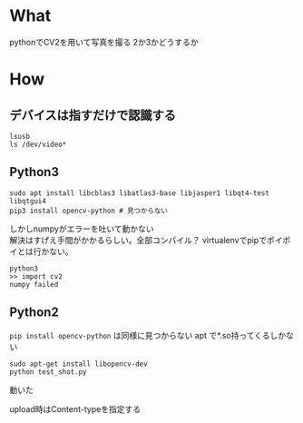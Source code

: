 # What

pythonでCV2を用いて写真を撮る
2か3かどうするか

# How

## デバイスは指すだけで認識する

```
lsusb
ls /dev/video*
```

## Python3

```
sudo apt install libcblas3 libatlas3-base libjasper1 libqt4-test libqtgui4
pip3 install opencv-python # 見つからない
```
しかしnumpyがエラーを吐いて動かない  
解決はすげえ手間がかかるらしい。全部コンパイル？
virtualenvでpipでポイポイとは行かない。

```
python3
>> import cv2
numpy failed
```

## Python2

`pip install opencv-python` は同様に見つからない
apt で*.so持ってくるしかない
```
sudo apt-get install libopencv-dev
python test_shot.py
```
動いた


upload時はContent-typeを指定する


